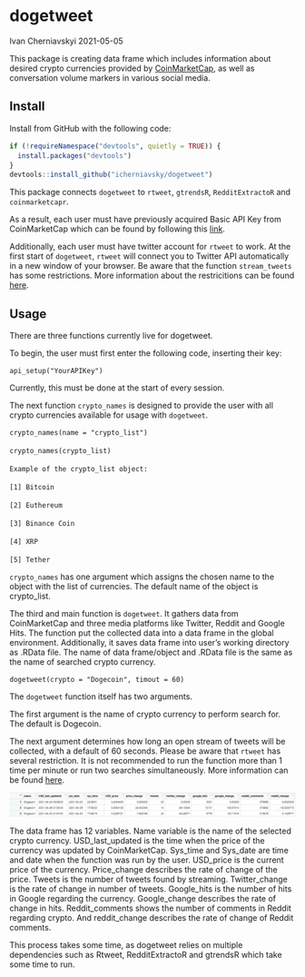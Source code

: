 dogetweet
================
Ivan Cherniavskyi
2021-05-05

This package is creating data frame which includes information about
desired crypto currencies provided by
[CoinMarketCap](https://coinmarketcap.com/), as well as conversation
volume markers in various social media.

## Install

Install from GitHub with the following code:

``` r
if (!requireNamespace("devtools", quietly = TRUE)) {
  install.packages("devtools")
}
devtools::install_github("icherniavsky/dogetweet")
```

This package connects <code>dogetweet</code> to <code>rtweet</code>,
<code>gtrendsR</code>, <code>RedditExtractoR</code> and
<code>coinmarketcapr</code>.

As a result, each user must have previously acquired Basic API Key from
CoinMarketCap which can be found by following this
[link](https://coinmarketcap.com/api/).

Additionally, each user must have twitter account for
<code>rtweet</code> to work. At the first start of
<code>dogetweet</code>, <code>rtweet</code> will connect you to Twitter
API automatically in a new window of your browser. Be aware that the
function <code>stream\_tweets</code> has some restrictions. More
information about the restricitions can be found
[here](https://developer.twitter.com/en/docs/twitter-api/v1/tweets/filter-realtime/guides/streaming-message-types).

## Usage

There are three functions currently live for dogetweet.

To begin, the user must first enter the following code, inserting their
key:

``` setup
api_setup("YourAPIKey")
```

Currently, this must be done at the start of every session.

The next function <code>crypto\_names</code> is designed to provide the
user with all crypto currencies available for usage with
<code>dogetweet</code>.

``` cryoto_names
crypto_names(name = "crypto_list")

crypto_names(crypto_list)

Example of the crypto_list object:

[1] Bitcoin

[2] Euthereum

[3] Binance Coin

[4] XRP

[5] Tether
```

<code>crypto\_names</code> has one argument which assigns the chosen
name to the object with the list of currencies. The default name of the
object is crypto\_list.

The third and main function is <code>dogetweet</code>. It gathers data
from CoinMarketCap and three media platforms like Twitter, Reddit and
Google Hits. The function put the collected data into a data frame in
the global environment. Additionally, it saves data frame into user’s
working directory as .RData file. The name of data frame/object and
.RData file is the same as the name of searched crypto currency.

``` dogetweet
dogetweet(crypto = "Dogecoin", timout = 60)
```

The <code>dogetweet</code> function itself has two arguments.

The first argument is the name of crypto currency to perform search for.
The default is Dogecoin.

The next argument determines how long an open stream of tweets will be
collected, with a default of 60 seconds. Please be aware that
<code>rtweet</code> has several restriction. It is not recommended to
run the function more than 1 time per minute or run two searches
simultaneously. More information can be found
[here](https://developer.twitter.com/en/docs/twitter-api/v1/tweets/filter-realtime/guides/streaming-message-types).

![](https://github.com/icherniavsky/dogetweet/blob/master/data_frame_example/dogecoin_data_example.PNG)

The data frame has 12 variables. Name variable is the name of the
selected crypto currency. USD\_last\_updated is the time when the price
of the currency was updated by CoinMarketCap. Sys\_time and Sys\_date
are time and date when the function was run by the user. USD\_price is
the current price of the currency. Price\_change describes the rate of
change of the price. Tweets is the number of tweets found by streaming.
Twitter\_change is the rate of change in number of tweets. Google\_hits
is the number of hits in Google regarding the currency. Google\_change
describes the rate of change in hits. Reddit\_comments shows the number
of comments in Reddit regarding crypto. And reddit\_change describes the
rate of change of Reddit comments.

This process takes some time, as dogetweet relies on multiple
dependencies such as Rtweet, RedditExtractoR and gtrendsR which take
some time to run.
